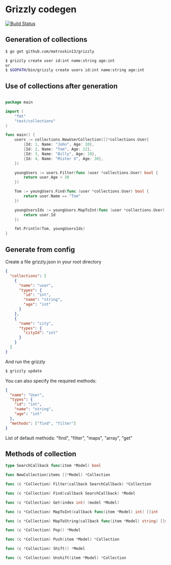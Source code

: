 # Grizzly codegen

[![Build Status](https://travis-ci.org/matroskin13/grizzly.svg?branch=master)](https://travis-ci.org/matroskin13/grizzly)

## Generation of collections

```bash
$ go get github.com/matroskin13/grizzly

$ grizzly create user id:int name:string age:int
or
$ $GOPATH/bin/grizzly create users id:int name:string age:int

```

## Use of collections after generation

```go

package main

import (
    "fmt"
    "test/collections"
)

func main() {
    users := collections.NewUserCollection([]*collections.User{
        {Id: 1, Name: "John", Age: 20},
        {Id: 2, Name: "Tom", Age: 22},
        {Id: 3, Name: "Billy", Age: 19},
        {Id: 4, Name: "Mister X", Age: 30},
    })

    youngUsers := users.Filter(func (user *collections.User) bool {
        return user.Age < 30
    })

    Tom := youngUsers.Find(func (user *collections.User) bool {
        return user.Name == "Tom"
    })

    youngUsersIds := youngUsers.MapToInt(func (user *collections.User) int {
        return user.Id
    })

    fmt.Println(Tom, youngUsersIds)
}

```

## Generate from config

Create a file grizzly.json in your root directory

```json
{
  "collections": [
    {
      "name": "user",
      "types": {
        "id": "int",
        "name": "string",
        "age": "int"
      }
    },
    {
      "name": "city",
      "types": {
        "cityId": "int"
      }
    }
  ]
}
```

And run the grizzly

```bash
$ grizzly update
```

You can also specify the required methods:

```json
{
  "name": "User",
  "types": {
    "id": "int",
    "name": "string",
    "age": "int"
  },
  "methods": ["find", "filter"]
}
```

List of default methods:  "find", "filter", "maps", "array", "get"

## Methods of collection

```go
type SearchCallback func(item *Model) bool

func NewCollection(items []*Model) *Collection

func (c *Collection) Filter(callback SearchCallback) *Collection

func (c *Collection) Find(callback SearchCallback) *Model

func (c *Collection) Get(index int) (model *Model)

func (c *Collection) MapToInt(callback func(item *Model) int) []int

func (c *Collection) MapToString(callback func(item *Model) string) []string

func (c *Collection) Pop() *Model

func (c *Collection) Push(item *Model) *Collection

func (c *Collection) Shift() *Model

func (c *Collection) Unshift(item *Model) *Collection
```